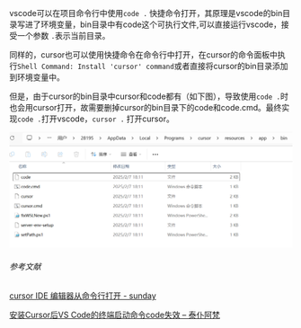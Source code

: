 

vscode可以在项目命令行中使用`code .` 快捷命令打开，其原理是vscode的bin目录写进了环境变量，bin目录中有code这个可执行文件,可以直接运行vscode，接受一个参数 `.`表示当前目录。

同样的，cursor也可以使用快捷命令在命令行中打开，在cursor的命令面板中执行`Shell Command: Install 'cursor' command`或者直接将cursor的bin目录添加到环境变量中。

但是，由于cursor的bin目录中cursor和code都有（如下图），导致使用`code .`时也会用cursor打开，故需要删掉cursor的bin目录下的code和code.cmd。最终实现`code .`打开vscode，`cursor .` 打开cursor。

![](https://raw.githubusercontent.com/zhicbr/zhicbr.github.io/refs/heads/main/images/image-20250211120446870.png)

###### 参考文献

[cursor IDE 编辑器从命令行打开 - sunday](https://sundaysto.club/archives/cursor-IDE-bian-ji-qi-cong-ming-ling-xing-da-kai)

[安装Cursor后VS Code的终端启动命令code失效 – 泰仆阿梵](https://www.tapafun.com/share/安装cursor后vs-code的终端启动命令code失效/)



